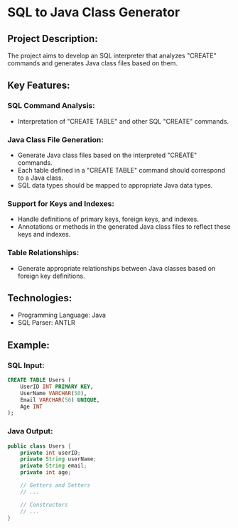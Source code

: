 # SQL to Java Class Generator

## Project Description:
The project aims to develop an SQL interpreter that analyzes "CREATE" commands and generates Java class files based on them.

## Key Features:

### SQL Command Analysis:
- Interpretation of "CREATE TABLE" and other SQL "CREATE" commands.

### Java Class File Generation:
- Generate Java class files based on the interpreted "CREATE" commands.
- Each table defined in a "CREATE TABLE" command should correspond to a Java class.
- SQL data types should be mapped to appropriate Java data types.

### Support for Keys and Indexes:
- Handle definitions of primary keys, foreign keys, and indexes.
- Annotations or methods in the generated Java class files to reflect these keys and indexes.

### Table Relationships:
- Generate appropriate relationships between Java classes based on foreign key definitions.

## Technologies:
- Programming Language: Java
- SQL Parser: ANTLR

## Example:

### SQL Input:
```sql
CREATE TABLE Users (
    UserID INT PRIMARY KEY,
    UserName VARCHAR(50),
    Email VARCHAR(50) UNIQUE,
    Age INT
);
```
### Java Output:
```java
public class Users {
    private int userID;
    private String userName;
    private String email;
    private int age;

    // Getters and Setters
    // ...

    // Constructors
    // ...
}
```
